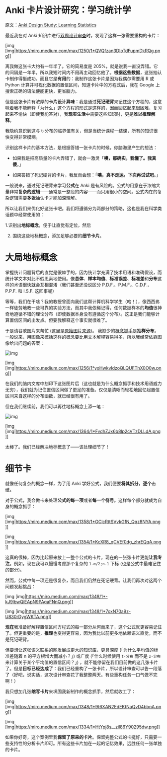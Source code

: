 # Anki 卡片设计研究：学习统计学

原文：[Anki Design Study: Learning Statistics](https://ericsiggyscott.medium.com/anki-design-study-learning-statistics-6d5f04bc4908)

最近我在对 Anki 知识库进行[双周设计审查](https://ericsiggyscott.medium.com/anki-tips-the-biweekly-design-review-d9bc430c61af)时，发现了这样一张需要重构的卡片：

[img [img|https://miro.medium.com/max/1250/1*QVQfzan3DIoTdFupmDkRQg.png]]

离我做这张卡大约有一年半了。它的简易度是 205%，就是说我一直没弄错。它的间隔是一年半，所以我短时间内不用再主动回忆他了。**根据这些数据**，这张抽认卡制作得挺成功。而且它是**有用**的：我制作这张卡片是因为我偶尔需要用 R 或 Python 计算并可视化数据的置信区间，知道卡片中的方程式后，我在 Google 上搜索正确的语法便能更快，更省脑力。

但是这张卡片有浓厚的**卡片设计异味**：我是通过**死记硬背**来记住这个方程的，这意味着我不能解释「为什么」这个方程的形式是这样的，因而回忆起来很困难，复习起来不愉快（即使我能答对），我**现实生活**中需要这些知识时，更是**难以推理解释**。

我隐约意识到这与 t-分布的临界值有关，但是当统计课程一结课，所有的知识很快变得非常模糊。

识别这样卡片的基本方法，是根据答错一张卡片的时候，你脑海里产生的想法：

- 如果我是把高质量的卡片弄错了，就会一激灵「**噢，那确实，我懂了。我真傻**。」

- 如果答错了死记硬背的卡片，我反而会想：「**噢，真不走运。下次再试试吧**。」

一般说来，通过死记硬背来学习**公式**在 Anki 是有风险的。公式的用意在于浓缩大量非常**复杂的逻辑**——通常是一整段的内容——而只用很小的空间。公式内在的复杂逻辑需要**多张**抽认卡才能加深理解。

所以让我们来优化好这张卡吧。我们将遵循分为两部分的策略，这也是我在科学类话题中经常使用的：

1.识别出**地标概念**，便于让直觉有定位，然后

2. 围绕这些地标概念，添加足够必要的**细节卡片**。

# 大局地标概念

掌握统计问题背后的直觉是很棘手的，因为统计学充满了技术用语和准确假设，而统计学文本对此不假思索地使用。像**总体**、**样本均值**、**标准误差**、**标准差**和**分布**这样的术语很快就会互相混淆（我们甚至还没说区分 P.D.F.、P.M.F.、C.D.F.、P.P.F. 和 I.S.F. 这回事呢）

等等，我们在干啥？我的教授曾面向我们这帮计算机科学学生（哈！），像西西弗一样徒劳地教一些可靠的实验方法，而其中我依稀记得，任何数据样本的**均值**很神奇地遵循不错的理论分布（即使数据本身没有遵循这个分布）。这正是我们能够计算置信区间的出发点。但要我解释这个事实就很难了。

于是请谷歌图片来帮忙 (这里是[原始图片来源](http://cyberstatistic2018.altervista.org/sampling-distribution/?doing_wp_cron=1608305070.6880528926849365234375))。 我缺少的[概念抓手](https://notes.andymatuschak.org/z5vA4vw86DKNq22xt6pRWhumeRmSzwV6hxRHE)是**抽样分布**。一般说来，用图像来概括这样的概念要比用文本解释容易得多，所以我经常依靠图像给出问题的答案：

![img](https://miro.medium.com/max/60/1*yoHwkvIdzoQLQUFThX0O0w.png?q=20)

[img [img|https://miro.medium.com/max/1256/1*yoHwkvIdzoQLQUFThX0O0w.png]]

在我们的脑内文库中刻印下这张图片后（这也就是为什么概念抓手和技术用语威力无穷），我们就为记住置信区间做了更足的准备。仅仅是清晰而轻松地回忆起置信区间来自这样的分布函数，就已经很有用了。

但在我们继续前，我们可以再往地标概念上添一笔：

![img](https://miro.medium.com/max/60/1*FvdhZJx6b8lp2cVTzDLLdA.png?q=20)

[img [img|https://miro.medium.com/max/1364/1*FvdhZJx6b8lp2cVTzDLLdA.png]]

太棒了。我们已经解决地标概念了——该处理细节了！

# 细节卡

就像任何复杂的概念一样，为了用 Anki 学好公式，我们便要**将其拆分**，**逐个**击破。

对于公式，我会做卡来处理**公式的每一项**或者**每一个符号**。这样每个部分就成为自身的概念抓手：

[img [img|https://miro.medium.com/max/1358/1*GClcRttSVvkGfN_Qqz8NYA.png]]

[img [img|https://miro.medium.com/max/1354/1*KcXR8_qCVEf0dg_zhrEQqA.png]]

这真的很棒，因为比起原来放上一整个公式的卡片，现在的一张张卡片更能**让我专注**。例如，现在我可以慢慢考虑那个复杂的 `1-α/2;n-1` 下标 (也是公式中最难记住的部分)。

然而，公式中每一项还是很复杂，而且我们仍然在死记硬背。让我们再次对这两个问题发起挑战：

[img [img|https://miro.medium.com/max/1348/1*-kJ9lbwQiEApN9PAqaFNnQ.png]]

[img [img|https://miro.medium.com/max/1348/1*7oxN70a9z-U830rDygWKTA.png]]

**现在**我准备好解释置信区间方程式的每一部分从何而来了，这个公式就更容易记住了。但更重要的是，**推理**也变得更容易，因为我比以前更多地依赖语义直觉，而不是死记硬背。

但要想让这张语义联系的网发展成更大的知识库，更具深度 (「为什么平均值的标准差随着 n 的平方根增大而减小？」) 或广度 (「什么时候使用 `t-分布` 而不是 `z-分布` 来计算关于某个平均值的置信区间？」) ，就不能停留在我们目前做的这几张卡片了。但是**目标已经达成了**：我们已经重构了一张卡片，所以设计审查可以告一段落了（好吧，说实话，这次设计审查花了我整整两天。有些重构任务一口气做不完啊！）

我只想加几张**缩写卡片**来巩固我新制作的概念抓手，然后就收工了：

[img [img|https://miro.medium.com/max/1348/1*9t6XAN2EdEKtNaQvD4bbnA.png]]

[img [img|https://miro.medium.com/max/1334/1*HtYpj8s__zil86Y90295dw.png]]

如果你好奇，这个案例里我**保留了原来的卡片**。保留完整公式的卡挺好，只需要一些支持性的分析卡片即可。所有这些卡片加在一起的记忆效果，远胜任何一张单独的卡片。